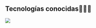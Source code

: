 <br>

<h2 >Tecnologías conocidas👨🏻‍💻</h2>
<!--tech stack icons-->
<p align="left">
  <a href="https://skillicons.dev">
    <img src="https://skillicons.dev/icons?i=androidstudio,java,dart,flutter,py,dotnet,css,html,js,nodejs,mysql,sqlite,git,github,docker,postman,eclipse,vscode,bash,ps&perline=12" />
  </a>
</p>
<br>
